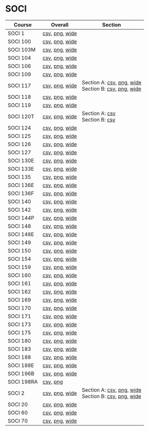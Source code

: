 # SOCI

| Course | Overall | Section |
| ------ | ------- | ------- |
| SOCI 1 | [csv](https://github.com/UCSD-Historical-Enrollment-Data/2025Winter/blob/main/overall/SOCI%201.csv), [png](https://raw.githubusercontent.com/UCSD-Historical-Enrollment-Data/2025Winter/main/plot_overall/SOCI%201.png), [wide](https://raw.githubusercontent.com/UCSD-Historical-Enrollment-Data/2025Winter/main/plot_overall_wide/SOCI%201.png) |  |
| SOCI 100 | [csv](https://github.com/UCSD-Historical-Enrollment-Data/2025Winter/blob/main/overall/SOCI%20100.csv), [png](https://raw.githubusercontent.com/UCSD-Historical-Enrollment-Data/2025Winter/main/plot_overall/SOCI%20100.png), [wide](https://raw.githubusercontent.com/UCSD-Historical-Enrollment-Data/2025Winter/main/plot_overall_wide/SOCI%20100.png) |  |
| SOCI 103M | [csv](https://github.com/UCSD-Historical-Enrollment-Data/2025Winter/blob/main/overall/SOCI%20103M.csv), [png](https://raw.githubusercontent.com/UCSD-Historical-Enrollment-Data/2025Winter/main/plot_overall/SOCI%20103M.png), [wide](https://raw.githubusercontent.com/UCSD-Historical-Enrollment-Data/2025Winter/main/plot_overall_wide/SOCI%20103M.png) |  |
| SOCI 104 | [csv](https://github.com/UCSD-Historical-Enrollment-Data/2025Winter/blob/main/overall/SOCI%20104.csv), [png](https://raw.githubusercontent.com/UCSD-Historical-Enrollment-Data/2025Winter/main/plot_overall/SOCI%20104.png), [wide](https://raw.githubusercontent.com/UCSD-Historical-Enrollment-Data/2025Winter/main/plot_overall_wide/SOCI%20104.png) |  |
| SOCI 106 | [csv](https://github.com/UCSD-Historical-Enrollment-Data/2025Winter/blob/main/overall/SOCI%20106.csv), [png](https://raw.githubusercontent.com/UCSD-Historical-Enrollment-Data/2025Winter/main/plot_overall/SOCI%20106.png), [wide](https://raw.githubusercontent.com/UCSD-Historical-Enrollment-Data/2025Winter/main/plot_overall_wide/SOCI%20106.png) |  |
| SOCI 109 | [csv](https://github.com/UCSD-Historical-Enrollment-Data/2025Winter/blob/main/overall/SOCI%20109.csv), [png](https://raw.githubusercontent.com/UCSD-Historical-Enrollment-Data/2025Winter/main/plot_overall/SOCI%20109.png), [wide](https://raw.githubusercontent.com/UCSD-Historical-Enrollment-Data/2025Winter/main/plot_overall_wide/SOCI%20109.png) |  |
| SOCI 117 | [csv](https://github.com/UCSD-Historical-Enrollment-Data/2025Winter/blob/main/overall/SOCI%20117.csv), [png](https://raw.githubusercontent.com/UCSD-Historical-Enrollment-Data/2025Winter/main/plot_overall/SOCI%20117.png), [wide](https://raw.githubusercontent.com/UCSD-Historical-Enrollment-Data/2025Winter/main/plot_overall_wide/SOCI%20117.png) | Section A: [csv](https://github.com/UCSD-Historical-Enrollment-Data/2025Winter/blob/main/section/SOCI%20117_A.csv), [png](https://raw.githubusercontent.com/UCSD-Historical-Enrollment-Data/2025Winter/main/plot_section/SOCI%20117_A.png), [wide](https://raw.githubusercontent.com/UCSD-Historical-Enrollment-Data/2025Winter/main/plot_section_wide/SOCI%20117_A.png)<br>Section B: [csv](https://github.com/UCSD-Historical-Enrollment-Data/2025Winter/blob/main/section/SOCI%20117_B.csv), [png](https://raw.githubusercontent.com/UCSD-Historical-Enrollment-Data/2025Winter/main/plot_section/SOCI%20117_B.png), [wide](https://raw.githubusercontent.com/UCSD-Historical-Enrollment-Data/2025Winter/main/plot_section_wide/SOCI%20117_B.png) |
| SOCI 118 | [csv](https://github.com/UCSD-Historical-Enrollment-Data/2025Winter/blob/main/overall/SOCI%20118.csv), [png](https://raw.githubusercontent.com/UCSD-Historical-Enrollment-Data/2025Winter/main/plot_overall/SOCI%20118.png), [wide](https://raw.githubusercontent.com/UCSD-Historical-Enrollment-Data/2025Winter/main/plot_overall_wide/SOCI%20118.png) |  |
| SOCI 119 | [csv](https://github.com/UCSD-Historical-Enrollment-Data/2025Winter/blob/main/overall/SOCI%20119.csv), [png](https://raw.githubusercontent.com/UCSD-Historical-Enrollment-Data/2025Winter/main/plot_overall/SOCI%20119.png), [wide](https://raw.githubusercontent.com/UCSD-Historical-Enrollment-Data/2025Winter/main/plot_overall_wide/SOCI%20119.png) |  |
| SOCI 120T | [csv](https://github.com/UCSD-Historical-Enrollment-Data/2025Winter/blob/main/overall/SOCI%20120T.csv), [png](https://raw.githubusercontent.com/UCSD-Historical-Enrollment-Data/2025Winter/main/plot_overall/SOCI%20120T.png), [wide](https://raw.githubusercontent.com/UCSD-Historical-Enrollment-Data/2025Winter/main/plot_overall_wide/SOCI%20120T.png) | Section A: [csv](https://github.com/UCSD-Historical-Enrollment-Data/2025Winter/blob/main/section/SOCI%20120T_A.csv)<br>Section B: [csv](https://github.com/UCSD-Historical-Enrollment-Data/2025Winter/blob/main/section/SOCI%20120T_B.csv) |
| SOCI 124 | [csv](https://github.com/UCSD-Historical-Enrollment-Data/2025Winter/blob/main/overall/SOCI%20124.csv), [png](https://raw.githubusercontent.com/UCSD-Historical-Enrollment-Data/2025Winter/main/plot_overall/SOCI%20124.png), [wide](https://raw.githubusercontent.com/UCSD-Historical-Enrollment-Data/2025Winter/main/plot_overall_wide/SOCI%20124.png) |  |
| SOCI 125 | [csv](https://github.com/UCSD-Historical-Enrollment-Data/2025Winter/blob/main/overall/SOCI%20125.csv), [png](https://raw.githubusercontent.com/UCSD-Historical-Enrollment-Data/2025Winter/main/plot_overall/SOCI%20125.png), [wide](https://raw.githubusercontent.com/UCSD-Historical-Enrollment-Data/2025Winter/main/plot_overall_wide/SOCI%20125.png) |  |
| SOCI 126 | [csv](https://github.com/UCSD-Historical-Enrollment-Data/2025Winter/blob/main/overall/SOCI%20126.csv), [png](https://raw.githubusercontent.com/UCSD-Historical-Enrollment-Data/2025Winter/main/plot_overall/SOCI%20126.png), [wide](https://raw.githubusercontent.com/UCSD-Historical-Enrollment-Data/2025Winter/main/plot_overall_wide/SOCI%20126.png) |  |
| SOCI 127 | [csv](https://github.com/UCSD-Historical-Enrollment-Data/2025Winter/blob/main/overall/SOCI%20127.csv), [png](https://raw.githubusercontent.com/UCSD-Historical-Enrollment-Data/2025Winter/main/plot_overall/SOCI%20127.png), [wide](https://raw.githubusercontent.com/UCSD-Historical-Enrollment-Data/2025Winter/main/plot_overall_wide/SOCI%20127.png) |  |
| SOCI 130E | [csv](https://github.com/UCSD-Historical-Enrollment-Data/2025Winter/blob/main/overall/SOCI%20130E.csv), [png](https://raw.githubusercontent.com/UCSD-Historical-Enrollment-Data/2025Winter/main/plot_overall/SOCI%20130E.png), [wide](https://raw.githubusercontent.com/UCSD-Historical-Enrollment-Data/2025Winter/main/plot_overall_wide/SOCI%20130E.png) |  |
| SOCI 133E | [csv](https://github.com/UCSD-Historical-Enrollment-Data/2025Winter/blob/main/overall/SOCI%20133E.csv), [png](https://raw.githubusercontent.com/UCSD-Historical-Enrollment-Data/2025Winter/main/plot_overall/SOCI%20133E.png), [wide](https://raw.githubusercontent.com/UCSD-Historical-Enrollment-Data/2025Winter/main/plot_overall_wide/SOCI%20133E.png) |  |
| SOCI 135 | [csv](https://github.com/UCSD-Historical-Enrollment-Data/2025Winter/blob/main/overall/SOCI%20135.csv), [png](https://raw.githubusercontent.com/UCSD-Historical-Enrollment-Data/2025Winter/main/plot_overall/SOCI%20135.png), [wide](https://raw.githubusercontent.com/UCSD-Historical-Enrollment-Data/2025Winter/main/plot_overall_wide/SOCI%20135.png) |  |
| SOCI 136E | [csv](https://github.com/UCSD-Historical-Enrollment-Data/2025Winter/blob/main/overall/SOCI%20136E.csv), [png](https://raw.githubusercontent.com/UCSD-Historical-Enrollment-Data/2025Winter/main/plot_overall/SOCI%20136E.png), [wide](https://raw.githubusercontent.com/UCSD-Historical-Enrollment-Data/2025Winter/main/plot_overall_wide/SOCI%20136E.png) |  |
| SOCI 136F | [csv](https://github.com/UCSD-Historical-Enrollment-Data/2025Winter/blob/main/overall/SOCI%20136F.csv), [png](https://raw.githubusercontent.com/UCSD-Historical-Enrollment-Data/2025Winter/main/plot_overall/SOCI%20136F.png), [wide](https://raw.githubusercontent.com/UCSD-Historical-Enrollment-Data/2025Winter/main/plot_overall_wide/SOCI%20136F.png) |  |
| SOCI 140 | [csv](https://github.com/UCSD-Historical-Enrollment-Data/2025Winter/blob/main/overall/SOCI%20140.csv), [png](https://raw.githubusercontent.com/UCSD-Historical-Enrollment-Data/2025Winter/main/plot_overall/SOCI%20140.png), [wide](https://raw.githubusercontent.com/UCSD-Historical-Enrollment-Data/2025Winter/main/plot_overall_wide/SOCI%20140.png) |  |
| SOCI 142 | [csv](https://github.com/UCSD-Historical-Enrollment-Data/2025Winter/blob/main/overall/SOCI%20142.csv), [png](https://raw.githubusercontent.com/UCSD-Historical-Enrollment-Data/2025Winter/main/plot_overall/SOCI%20142.png), [wide](https://raw.githubusercontent.com/UCSD-Historical-Enrollment-Data/2025Winter/main/plot_overall_wide/SOCI%20142.png) |  |
| SOCI 144P | [csv](https://github.com/UCSD-Historical-Enrollment-Data/2025Winter/blob/main/overall/SOCI%20144P.csv), [png](https://raw.githubusercontent.com/UCSD-Historical-Enrollment-Data/2025Winter/main/plot_overall/SOCI%20144P.png), [wide](https://raw.githubusercontent.com/UCSD-Historical-Enrollment-Data/2025Winter/main/plot_overall_wide/SOCI%20144P.png) |  |
| SOCI 148 | [csv](https://github.com/UCSD-Historical-Enrollment-Data/2025Winter/blob/main/overall/SOCI%20148.csv), [png](https://raw.githubusercontent.com/UCSD-Historical-Enrollment-Data/2025Winter/main/plot_overall/SOCI%20148.png), [wide](https://raw.githubusercontent.com/UCSD-Historical-Enrollment-Data/2025Winter/main/plot_overall_wide/SOCI%20148.png) |  |
| SOCI 148E | [csv](https://github.com/UCSD-Historical-Enrollment-Data/2025Winter/blob/main/overall/SOCI%20148E.csv), [png](https://raw.githubusercontent.com/UCSD-Historical-Enrollment-Data/2025Winter/main/plot_overall/SOCI%20148E.png), [wide](https://raw.githubusercontent.com/UCSD-Historical-Enrollment-Data/2025Winter/main/plot_overall_wide/SOCI%20148E.png) |  |
| SOCI 149 | [csv](https://github.com/UCSD-Historical-Enrollment-Data/2025Winter/blob/main/overall/SOCI%20149.csv), [png](https://raw.githubusercontent.com/UCSD-Historical-Enrollment-Data/2025Winter/main/plot_overall/SOCI%20149.png), [wide](https://raw.githubusercontent.com/UCSD-Historical-Enrollment-Data/2025Winter/main/plot_overall_wide/SOCI%20149.png) |  |
| SOCI 150 | [csv](https://github.com/UCSD-Historical-Enrollment-Data/2025Winter/blob/main/overall/SOCI%20150.csv), [png](https://raw.githubusercontent.com/UCSD-Historical-Enrollment-Data/2025Winter/main/plot_overall/SOCI%20150.png), [wide](https://raw.githubusercontent.com/UCSD-Historical-Enrollment-Data/2025Winter/main/plot_overall_wide/SOCI%20150.png) |  |
| SOCI 154 | [csv](https://github.com/UCSD-Historical-Enrollment-Data/2025Winter/blob/main/overall/SOCI%20154.csv), [png](https://raw.githubusercontent.com/UCSD-Historical-Enrollment-Data/2025Winter/main/plot_overall/SOCI%20154.png), [wide](https://raw.githubusercontent.com/UCSD-Historical-Enrollment-Data/2025Winter/main/plot_overall_wide/SOCI%20154.png) |  |
| SOCI 159 | [csv](https://github.com/UCSD-Historical-Enrollment-Data/2025Winter/blob/main/overall/SOCI%20159.csv), [png](https://raw.githubusercontent.com/UCSD-Historical-Enrollment-Data/2025Winter/main/plot_overall/SOCI%20159.png), [wide](https://raw.githubusercontent.com/UCSD-Historical-Enrollment-Data/2025Winter/main/plot_overall_wide/SOCI%20159.png) |  |
| SOCI 160 | [csv](https://github.com/UCSD-Historical-Enrollment-Data/2025Winter/blob/main/overall/SOCI%20160.csv), [png](https://raw.githubusercontent.com/UCSD-Historical-Enrollment-Data/2025Winter/main/plot_overall/SOCI%20160.png), [wide](https://raw.githubusercontent.com/UCSD-Historical-Enrollment-Data/2025Winter/main/plot_overall_wide/SOCI%20160.png) |  |
| SOCI 161 | [csv](https://github.com/UCSD-Historical-Enrollment-Data/2025Winter/blob/main/overall/SOCI%20161.csv), [png](https://raw.githubusercontent.com/UCSD-Historical-Enrollment-Data/2025Winter/main/plot_overall/SOCI%20161.png), [wide](https://raw.githubusercontent.com/UCSD-Historical-Enrollment-Data/2025Winter/main/plot_overall_wide/SOCI%20161.png) |  |
| SOCI 162 | [csv](https://github.com/UCSD-Historical-Enrollment-Data/2025Winter/blob/main/overall/SOCI%20162.csv), [png](https://raw.githubusercontent.com/UCSD-Historical-Enrollment-Data/2025Winter/main/plot_overall/SOCI%20162.png), [wide](https://raw.githubusercontent.com/UCSD-Historical-Enrollment-Data/2025Winter/main/plot_overall_wide/SOCI%20162.png) |  |
| SOCI 169 | [csv](https://github.com/UCSD-Historical-Enrollment-Data/2025Winter/blob/main/overall/SOCI%20169.csv), [png](https://raw.githubusercontent.com/UCSD-Historical-Enrollment-Data/2025Winter/main/plot_overall/SOCI%20169.png), [wide](https://raw.githubusercontent.com/UCSD-Historical-Enrollment-Data/2025Winter/main/plot_overall_wide/SOCI%20169.png) |  |
| SOCI 170 | [csv](https://github.com/UCSD-Historical-Enrollment-Data/2025Winter/blob/main/overall/SOCI%20170.csv), [png](https://raw.githubusercontent.com/UCSD-Historical-Enrollment-Data/2025Winter/main/plot_overall/SOCI%20170.png), [wide](https://raw.githubusercontent.com/UCSD-Historical-Enrollment-Data/2025Winter/main/plot_overall_wide/SOCI%20170.png) |  |
| SOCI 171 | [csv](https://github.com/UCSD-Historical-Enrollment-Data/2025Winter/blob/main/overall/SOCI%20171.csv), [png](https://raw.githubusercontent.com/UCSD-Historical-Enrollment-Data/2025Winter/main/plot_overall/SOCI%20171.png), [wide](https://raw.githubusercontent.com/UCSD-Historical-Enrollment-Data/2025Winter/main/plot_overall_wide/SOCI%20171.png) |  |
| SOCI 173 | [csv](https://github.com/UCSD-Historical-Enrollment-Data/2025Winter/blob/main/overall/SOCI%20173.csv), [png](https://raw.githubusercontent.com/UCSD-Historical-Enrollment-Data/2025Winter/main/plot_overall/SOCI%20173.png), [wide](https://raw.githubusercontent.com/UCSD-Historical-Enrollment-Data/2025Winter/main/plot_overall_wide/SOCI%20173.png) |  |
| SOCI 175 | [csv](https://github.com/UCSD-Historical-Enrollment-Data/2025Winter/blob/main/overall/SOCI%20175.csv), [png](https://raw.githubusercontent.com/UCSD-Historical-Enrollment-Data/2025Winter/main/plot_overall/SOCI%20175.png), [wide](https://raw.githubusercontent.com/UCSD-Historical-Enrollment-Data/2025Winter/main/plot_overall_wide/SOCI%20175.png) |  |
| SOCI 180 | [csv](https://github.com/UCSD-Historical-Enrollment-Data/2025Winter/blob/main/overall/SOCI%20180.csv), [png](https://raw.githubusercontent.com/UCSD-Historical-Enrollment-Data/2025Winter/main/plot_overall/SOCI%20180.png), [wide](https://raw.githubusercontent.com/UCSD-Historical-Enrollment-Data/2025Winter/main/plot_overall_wide/SOCI%20180.png) |  |
| SOCI 183 | [csv](https://github.com/UCSD-Historical-Enrollment-Data/2025Winter/blob/main/overall/SOCI%20183.csv), [png](https://raw.githubusercontent.com/UCSD-Historical-Enrollment-Data/2025Winter/main/plot_overall/SOCI%20183.png), [wide](https://raw.githubusercontent.com/UCSD-Historical-Enrollment-Data/2025Winter/main/plot_overall_wide/SOCI%20183.png) |  |
| SOCI 188 | [csv](https://github.com/UCSD-Historical-Enrollment-Data/2025Winter/blob/main/overall/SOCI%20188.csv), [png](https://raw.githubusercontent.com/UCSD-Historical-Enrollment-Data/2025Winter/main/plot_overall/SOCI%20188.png), [wide](https://raw.githubusercontent.com/UCSD-Historical-Enrollment-Data/2025Winter/main/plot_overall_wide/SOCI%20188.png) |  |
| SOCI 188E | [csv](https://github.com/UCSD-Historical-Enrollment-Data/2025Winter/blob/main/overall/SOCI%20188E.csv), [png](https://raw.githubusercontent.com/UCSD-Historical-Enrollment-Data/2025Winter/main/plot_overall/SOCI%20188E.png), [wide](https://raw.githubusercontent.com/UCSD-Historical-Enrollment-Data/2025Winter/main/plot_overall_wide/SOCI%20188E.png) |  |
| SOCI 196B | [csv](https://github.com/UCSD-Historical-Enrollment-Data/2025Winter/blob/main/overall/SOCI%20196B.csv), [png](https://raw.githubusercontent.com/UCSD-Historical-Enrollment-Data/2025Winter/main/plot_overall/SOCI%20196B.png), [wide](https://raw.githubusercontent.com/UCSD-Historical-Enrollment-Data/2025Winter/main/plot_overall_wide/SOCI%20196B.png) |  |
| SOCI 198RA | [csv](https://github.com/UCSD-Historical-Enrollment-Data/2025Winter/blob/main/overall/SOCI%20198RA.csv), [png](https://raw.githubusercontent.com/UCSD-Historical-Enrollment-Data/2025Winter/main/plot_overall/SOCI%20198RA.png) |  |
| SOCI 2 | [csv](https://github.com/UCSD-Historical-Enrollment-Data/2025Winter/blob/main/overall/SOCI%202.csv), [png](https://raw.githubusercontent.com/UCSD-Historical-Enrollment-Data/2025Winter/main/plot_overall/SOCI%202.png), [wide](https://raw.githubusercontent.com/UCSD-Historical-Enrollment-Data/2025Winter/main/plot_overall_wide/SOCI%202.png) | Section A: [csv](https://github.com/UCSD-Historical-Enrollment-Data/2025Winter/blob/main/section/SOCI%202_A.csv), [png](https://raw.githubusercontent.com/UCSD-Historical-Enrollment-Data/2025Winter/main/plot_section/SOCI%202_A.png), [wide](https://raw.githubusercontent.com/UCSD-Historical-Enrollment-Data/2025Winter/main/plot_section_wide/SOCI%202_A.png)<br>Section B: [csv](https://github.com/UCSD-Historical-Enrollment-Data/2025Winter/blob/main/section/SOCI%202_B.csv), [png](https://raw.githubusercontent.com/UCSD-Historical-Enrollment-Data/2025Winter/main/plot_section/SOCI%202_B.png), [wide](https://raw.githubusercontent.com/UCSD-Historical-Enrollment-Data/2025Winter/main/plot_section_wide/SOCI%202_B.png) |
| SOCI 20 | [csv](https://github.com/UCSD-Historical-Enrollment-Data/2025Winter/blob/main/overall/SOCI%2020.csv), [png](https://raw.githubusercontent.com/UCSD-Historical-Enrollment-Data/2025Winter/main/plot_overall/SOCI%2020.png), [wide](https://raw.githubusercontent.com/UCSD-Historical-Enrollment-Data/2025Winter/main/plot_overall_wide/SOCI%2020.png) |  |
| SOCI 60 | [csv](https://github.com/UCSD-Historical-Enrollment-Data/2025Winter/blob/main/overall/SOCI%2060.csv), [png](https://raw.githubusercontent.com/UCSD-Historical-Enrollment-Data/2025Winter/main/plot_overall/SOCI%2060.png), [wide](https://raw.githubusercontent.com/UCSD-Historical-Enrollment-Data/2025Winter/main/plot_overall_wide/SOCI%2060.png) |  |
| SOCI 70 | [csv](https://github.com/UCSD-Historical-Enrollment-Data/2025Winter/blob/main/overall/SOCI%2070.csv), [png](https://raw.githubusercontent.com/UCSD-Historical-Enrollment-Data/2025Winter/main/plot_overall/SOCI%2070.png), [wide](https://raw.githubusercontent.com/UCSD-Historical-Enrollment-Data/2025Winter/main/plot_overall_wide/SOCI%2070.png) |  |
